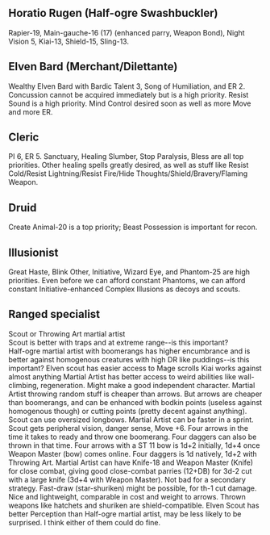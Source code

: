 ## Horatio Rugen (Half-ogre Swashbuckler)  
Rapier-19, Main-gauche-16 (17) (enhanced parry, Weapon Bond), Night Vision 5, Kiai-13, Shield-15, Sling-13.

## Elven Bard (Merchant/Dilettante)
Wealthy Elven Bard with Bardic Talent 3, Song of Humiliation, and ER 2.
Concussion cannot be acquired immediately but is a high priority. Resist Sound is a high priority. Mind Control desired soon as well as more Move and more ER.

## Cleric
PI 6, ER 5. Sanctuary, Healing Slumber, Stop Paralysis, Bless are all top priorities. Other healing spells greatly desired, as well as stuff like Resist Cold/Resist Lightning/Resist Fire/Hide Thoughts/Shield/Bravery/Flaming Weapon.

## Druid
Create Animal-20 is a top priority; Beast Possession is important for recon.

## Illusionist
Great Haste, Blink Other, Initiative, Wizard Eye, and Phantom-25 are high priorities. Even before we can afford constant Phantoms, we can afford constant Initiative-enhanced Complex Illusions as decoys and scouts.

## Ranged specialist
Scout or Throwing Art martial artist  
Scout is better with traps and at extreme range--is this important?  
Half-ogre martial artist with boomerangs has higher encumbrance and is better against homogenous creatures with high DR like puddings--is this important? 
Elven scout has easier access to Mage scrolls
Kiai works against almost anything
Martial Artist has better access to weird abilities like wall-climbing, regeneration. Might make a good independent character.
Martial Artist throwing random stuff is cheaper than arrows. But arrows are cheaper than boomerangs, and can be enhanced with bodkin points (useless against homogenous though) or cutting points (pretty decent against anything).
Scout can use oversized longbows.
Martial Artist can be faster in a sprint.
Scout gets peripheral vision, danger sense, Move +6.
Four arrows in the time it takes to ready and throw one boomerang. Four daggers can also be thrown in that time. Four arrows with a ST 11 bow is 1d+2 initially, 1d+4 once Weapon Master (bow) comes online. Four daggers is 1d natively, 1d+2 with Throwing Art.
Martial Artist can have Knife-18 and Weapon Master (Knife) for close combat, giving good close-combat parries (12+DB) for 3d-2 cut with a large knife (3d+4 with Weapon Master). Not bad for a secondary strategy.
Fast-draw (star-shuriken) might be possible, for th-1 cut damage. Nice and lightweight, comparable in cost and weight to arrows.
Thrown weapons like hatchets and shuriken are shield-compatible.
Elven Scout has better Perception than Half-ogre martial artist, may be less likely to be surprised.
I think either of them could do fine.
